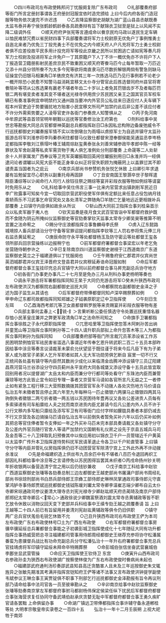 <!-- { "loadSidebar": true } -->
　　○四川布政司左布政使韩邦问丁忧服阕复除广东布政司
　　○礼部覆奏府部等衙门所言定册封事谓各王府册封冠服宜依时造完颁给  上曰今后内府各衙门造冠服等物务依次速完不许迟违
　　○乙亥降监察御史胡献为湖广蓝山县县丞献既奏太监韦泰并寿宁侯张鹤龄鹤龄泰各具疏奏辩有旨下献锦衣卫狱至是狱上以风闻不实降二级调外任
　　○顺天府府尹张宪等言遵成命以餋京民均马政以遂民生定车辆以恤民难禁冗费以省民财四事下兵部覆奏谓将军力士校尉原无优免户丁事例惟勇士自迤北来者乃优免三丁投充勇士不在优免之内今顺天府人户凡充将军力士勇士校尉者俱不应差役故平民多用计投充将军等役此京畿之民所以贫困逃亡请如宪等奏凡将军力士校尉及投进将军止许免户一丁其原籍户下人丁不许一概优免亦不许将户下人丁报造营卫籍册影射民差庶京民不致重困又顺天府寄餋马匹今止每年暂取一万匹近又添十州县分领所餋不为太多今宪等欲将南直隶马匹尽数折解银两倘有警急则缺马征操宜仍旧银马相兼角□羊俵庶克有济其三年一次拣选马匹乃见行事例若不论老少一概开除恐小民愈不知警马益消耗宜移文太仆寺分管官此后拣选督同府州县官将寄餋陪补等项从公拣选果有羸老不堪者年齿二十岁以上者免其罚银齿岁不及者每匹罚银二两有堪变卖者准其变不堪者送光禄寺供用庶少苏民困又亲王之国其官员军校车辆已有奏准事例宜申明禁约又通州路当要冲内外官员公私往来日逐应付人夫车辆下程本州官吏迫于势要骚扰地方贻害小民宜移文所司严加禁约此后非公差不该应付者不许分外需索势要之人淩辱官吏许各衙门参奏庶人知警惧从之
　　○丙子免河南中牟原武等县首领官明年朝觐以巡抚等官奏修治汝王府第也
　　○刑科给事中吴世忠等勘报大同总兵官都督神英副总兵都指挥赵日□永因私忿构隙边备废弛威令不行巡抚都御史刘瓛奏报军情不实以攻倒墩台为雨塌以虏掠军士为自逃并镇守太监孙振游击将军刘淮参将李玙秦恭闲住都督马仪致仕都督宋澄奉御侯能吴通监丞李岑杨定都指挥李敬刘江蔡瑁叶椿王辅周琮赵玺黄泰张永刘善宋辅参政毕孝郎中陈一经等罪状及军舍赵晟等私卖军需货物于夷人俱乞准例处分刑部覆奏  上命晟等二人处斩余十人并家属发广西奉议等卫充军英瓛振取回英闲住瓛振别用日□永淮并玙一经俱逮问论者谓瓛以风宪大臣不能正身率众纠正将官失职顾为掩蔽罔上以盖罪愆其不即谴责盖当国者为之庇云
　　○南京兵部尚书参赞机务张悦乞休致  上曰卿引年求退屡有旨勉留宜尽心职务以副重托毋再固辞
　　○丁丑安南国王黎灏卒世子黎晖遣陪臣潘综等以讣闻命行人司行人徐钰往祭之赐综等宴并彩叚衣服等物如例综等请宴时免用乐从之
　　○礼科给事中吴仕伟言三事一比来内官营求出镇剥削军民近日李广败露事可知矣今宜一切取回京营武职役使军伴俱有定额比来任意占役包纳月钱乘轿燕乐不习武事乞命官究处又各处清军之弊随角□羊随亡乞量地远近更相拨补兵部覆奏  上曰镇守内臣俱如故余从所议
　　○斩山西大同前卫指挥佥事刘桂枭首示众以私卖军器于夷人也
　　○钦天监奏是夜月食文武百官皆诣中军都督府救护既而不食随为阴云所掩纠仪监察御史等官劾奏掌钦天监事太常寺少卿吴昊等推算不明宜置之法命宥之
　　○赐分守庄浪都指挥佥事鲁麟母李氏祭
　　○虏入辽东懿路城境掠人畜兵部请治分守守备等官罪诏提问都指挥李钦等三人罚右参将焦元俸三月右监丞黄延宥之
　　○庚辰命防守永平等处都督杨玉及防守密云等处都督王玺各领所部兵回京营操练以边报稍宁也
　　○前军都督府署都督佥事梁宏以年老乞免坐营随侍朝参许之
　　○辛巳复除南京四川道监察御史谢绶于江西道南京广东道监察御史莫立之于福建道俱以丁忧服阕也
　　○壬午赐鲁府安仁郡君并仪宾尚世英泗城郡君并仪宾王泽晋府文登县君并仪宾穆延寿诰命冠服如制
　　○命后军都督府都督佥事王玺挂印充总兵官镇守大同以前府都督佥事马昇充副总兵协守地方
　　○初各衙门办事吏办事凡二十七月至是免办三月从刑科办事吏杨明等奏也
　　○调永平游击将军署都指挥同知王杲于大同仍充游击将军○癸未升狭西布政司左布政使洪汉为都察院右副都御史巡抚大同
　　○命都察院右副都御史金泽之子述为国子监生从其请也
　　○后军都督府带俸都督同知卢深卒赐祭葬如例
　　○甲申命辽东都司故都指挥同知郑雄之子钺袭原职定辽中卫指挥使
　　○午刻日生左珥
　　○乙酉海西考郎兀等卫女直都督斡罗脱等来贡赐宴并彩叚衣服等物有差
　　○兵部主事何孟春上＜锍-釒＞言果听断公委任慎选守令处置巡抚重惜名器存恤小民革皇庄兼并之弊更军政清角□羊之法命所司知之
　　○命旗手卫署都指挥佥事徐胜之子永代原职指挥使
　　○兀思哈里等卫指挥使忽答木阿剌孙苦出纳并童宽山等卫指挥佥事阿剌孙等二十四人请升职兵部拟上命升忽答木等三人为都指挥佥事阿剌孙为指挥同知
　　○兵部覆奏府部等衙门所言裁冗员革添设省工作苏民困明禁例恤官军祛民害省滥选八事谓近年传奉乞恩升转武职二百二十五员本部昨因给事中涂旦等奏言议请裁革未蒙俞允伏望惩于既往谨于将来今后凡臣下有为子弟家人或为故官子弟家人乞升军职者如其人无大军功勋劳俱乞断自  宸里一切不行又正统间各处虽有镇守等内臣然其数尚少成化以来临清金齿腾冲添设镇守三员辽阳建昌燕河营马兰谷添设分守四员蓟州永平宣府大同各城堡又添设守备十五员此皆宜取回别用者况以提督湖广太岳太和内臣而兼分守行都司等处看守广东珠池内臣而兼管廉琼等地方此皆止宜令如旧专理一事者又京营军马请如各官所言凡无益之工一者停止如有紧急工程行移三大营照数摘拨其团营官军永不动拨人各处灾伤地方马价请自弘治五年未徵者暂且停止其六年至九年每种马一匹止徵银六两骒马止徵银四两其马驹倒失者徵银二两亏折者徵一两五钱以苏民困待年豊再议又各处公差进贡人员每有多索驿递有司车船廪给人夫之扰而南京进贡内臣尤甚请今后凡公差内外人员不许于公行文移内多写船只廪给及添写军卫有司等衙门应付字样如朦胧具奏者本部仍减去不行又京营及各边骑操马匹请自弘治五年以前倒失者暂免买补六年以后仍买补如例其把总等官住俸者暂令支俸如一年之外买补马匹未完本部具奏请裁又各处镇守分守及公差内外官员随行官舍人等请严加禁约又国朝有礼仪房之设先于京县五城兵马司及金吾等二十八卫择取乳妇预餋其中以俟应用初以锦衣卫千户一员管辖近千户黄英以太监李广传升本卫指挥遂恃势科扰军民请革退止令各卫以千户轮直管事  上曰镇守分守等内臣并管礼仪房指挥俱仍旧不动团营官军除清宁宫上工外此外再不许动拨余准议
　　○先是命福建织造上供丝布九百余匹中有不堪者八百匹令退回再织工部因礼科都给事中涂旦等之言请停免以苏民困得旨罢其未织者○丙戌命扬州钞关明年折收银两以备营造清宁宫之用以后仍钱钞兼收
　　○戊子南京工科给事中赵钦广西道监察御史张璠等各劾奏总制三边左都御史王越吏部尚书屠滽户部尚书周经礼部尚书徐琼刑部尚书白昂兵部侍郎王宗彝工部侍郎史琳林凤掌通政司事侍郎元守直掌鸿胪寺事侍郎贾斌巡抚都御史钱钺陈瑗刘瓛太常寺卿李温崔志端少卿布自云太仆寺卿宋琮通政司参议姜清大理寺丞刘宪光禄寺少卿赵竑顺天府丞蔺琦及南京户部侍郎郑纪太常寺卿吕＜常心＞通政徐说少卿魏富祭酒刘震太常寺丞黄辅政等皆不职乞放令休致以消物议回天变下吏部并兵科给事中王缜专劾王越之疏覆奏请  旨  上曰王越等二十四人前已有旨留用并姜清刘宪赵竑黄辅政等俱令仍旧供职
　　○镇守两广总兵官伏羗伯毛锐乞休致不允
　　○己丑升狭西布政司右布政使王俨为本司左布政使广东右布政使林号□土为广西左布政使
　　○右军都督府署都督佥事房骥卒骥延绥总兵署都督佥事能之子初袭彭城卫指挥使成化十七年随征大同有功升都指挥佥事扬威营把总寻注福建都司管事用侍郎周经都御史王继荐充参将协守松潘属番蛮为患骥督兵战比有功命充副总兵分守松潘弘治十一年升右府署都督佥事充总兵官挂靖虏将军印镇守延绥未拜命卒特赐葬祭
　　○命彭城伯张信坐奋武营襄城伯李鄌坐显武营管操
　　○命应天卫指挥使王钦侍卫  东宫
　　○庚寅升山西布政司右参政孙圭为狭西右布政使湖广按察使林俊为广东右布政使俊时餋病尚未起也
　　○福建邵武府通判汤珍奏邵武县知县高迁贪酷害人且未及三年巡按御史朱文辄旌异之张敏先期准其考满并指挥宫铠知府王俨等诸不法事又言布政使洪钟提学副使韦斌参议王琳佥事王寅贾锭俱不职事下刑部乞行巡抚都御史金泽勘报有旨令再议刑部乃请命给事中法司官各一员至彼审勘从之
　　○辛卯南京给事中赵钦监察御史张璠等劾奏南京掌左军都督府事驸马都尉杨伟保定侯梁任纵下扰民后军都督府都督佥事张海营求复任协同守备武靖伯赵承庆贪婪无耻中军都督府都督佥事王勇久疾旷官请各罢黜  上命俱留办事
　　○命湖广镇远卫带俸都指挥佥事许辅守备永道郴桂等处
大明孝宗敬皇帝实录卷之一百四十五
　　弘治十一年十二月壬辰朔  上视大祀牲于南郊
